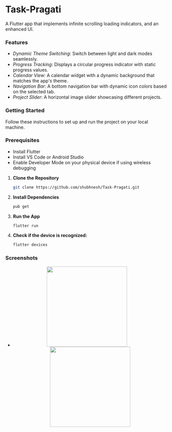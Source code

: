 # Task-Pragati

A Flutter app that implements infinite scrolling loading indicators, and an enhanced UI.

### Features
- *Dynamic Theme Switching*: Switch between light and dark modes seamlessly.
- *Progress Tracking*: Displays a circular progress indicator with static progress values.
- *Calendar View*: A calendar widget with a dynamic background that matches the app's theme.
- *Navigation Bar*: A bottom navigation bar with dynamic icon colors based on the selected tab.
- *Project Slider*: A horizontal image slider showcasing different projects.

### Getting Started
Follow these instructions to set up and run the project on your local machine.

### Prerequisites
- Install Flutter
- Install VS Code or Android Studio
- Enable Developer Mode on your physical device if using wireless debugging

1. **Clone the Repository**
   ```bash
   git clone https://github.com/shubhnesh/Task-Pragati.git

2. **Install Dependencies**
   ```bash
   pub get

3. **Run the App**
   ```bash
   flutter run

4. **Check if the device is recognized:**
   ```bash
   flutter devices

### Screenshots
 -
    <p align="center">
      <img src="https://github.com/shubhnesh/Task-Pragati/blob/main/Screenshots/light_mode.jpg" width="250" style="margin-right: 20px">
      <img src="https://github.com/shubhnesh/Task-Pragati/blob/main/Screenshots/dark_mode.jpg" width="250">
    </p>
